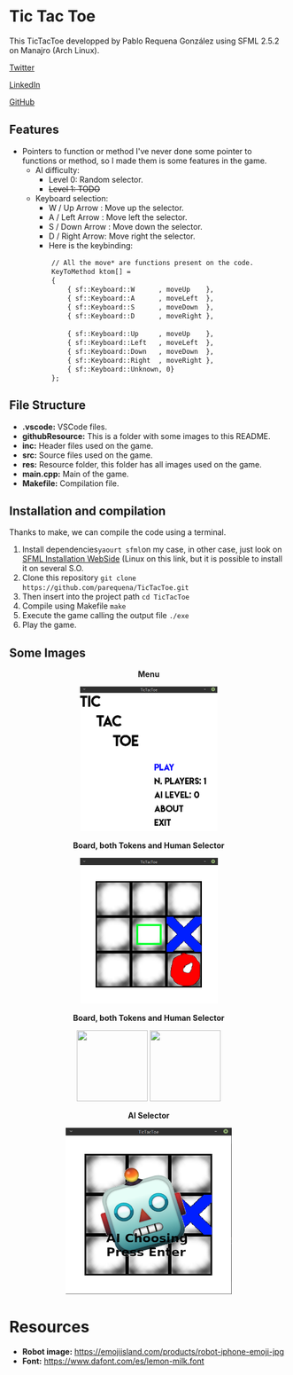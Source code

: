 # Tic Tac Toe

This TicTacToe developped by Pablo Requena González using SFML 2.5.2 on Manajro (Arch Linux).

[Twitter](https://twitter.com/conPdePABLO)

[LinkedIn](https://www.linkedin.com/in/pablo-requena-gonz%C3%A1lez-387366146/)

[GitHub](https://github.com/parequena)

## Features

- Pointers to function or method
I've never done some pointer to functions or method, so I made them is some features in the game.
    - AI difficulty:
        - Level 0: Random selector.
        - ~~Level 1: TODO~~
    - Keyboard selection:
        - W / Up Arrow   : Move up the selector.
        - A / Left Arrow : Move left the selector.
        - S / Down Arrow : Move down the selector.
        - D / Right Arrow: Move right the selector.
        - Here is the keybinding:
        ```
            // All the move* are functions present on the code.
            KeyToMethod ktom[] =
            {
                { sf::Keyboard::W      , moveUp    },
                { sf::Keyboard::A      , moveLeft  },
                { sf::Keyboard::S      , moveDown  },
                { sf::Keyboard::D      , moveRight },
                
                { sf::Keyboard::Up     , moveUp    },
                { sf::Keyboard::Left   , moveLeft  },
                { sf::Keyboard::Down   , moveDown  },
                { sf::Keyboard::Right  , moveRight },
                { sf::Keyboard::Unknown, 0}
            };
        ```

## File Structure

- **.vscode:** VSCode files.
- **githubResource:** This is a folder with some images to this README.
- **inc:** Header files used on the game.
- **src:** Source files used on the game.
- **res:** Resource folder, this folder has all images used on the game.
- **main.cpp:**  Main of the game.
- **Makefile:**  Compilation file.
 
## Installation and compilation
Thanks to make, we can compile the code using a terminal.
 1. Install dependencies`yaourt sfml`on my case, in other case, just look on [SFML Installation WebSide](https://www.sfml-dev.org/tutorials/2.5/start-linux.php) (Linux on this link, but it is possible to install it on several S.O.
 2. Clone this repository `git clone https://github.com/parequena/TicTacToe.git`
 3. Then insert into the project path `cd TicTacToe`
 4. Compile using Makefile `make`
 5. Execute the game calling the output file `./exe`
 6. Play the game.

## Some Images
<p align="center"><strong>Menu</strong></p>
<p align="center"><img width="248" height="261" src=".githubResource/menu.png"></p>

<p align="center"><strong>Board, both Tokens and Human Selector</strong></p>
<p align="center"><img width="249" height="263" src=".githubResource/both_tokens.png"></p>

<p align="center"><strong>Board, both Tokens and Human Selector</strong></p>
<p align="center">
<img width="128" height="128" src=".resource/selector1.png">
<img width="128" height="128" src=".resource/selector2.png">
</p>

<p align="center"><strong>AI Selector</strong></p>
<p align="center"><img width="300" height="300" src=".githubResource/ai_choose.png"></p>


# Resources
- **Robot image:** https://emojiisland.com/products/robot-iphone-emoji-jpg
- **Font:** https://www.dafont.com/es/lemon-milk.font
